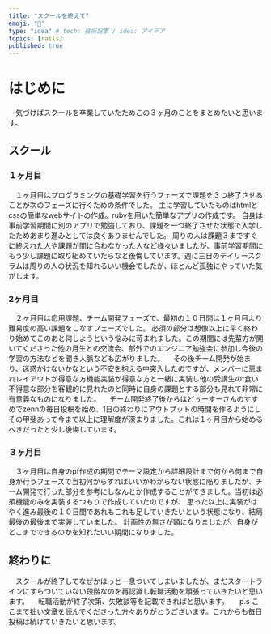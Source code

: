 ```yaml
---
title: "スクールを終えて"
emoji: "💨"
type: "idea" # tech: 技術記事 / idea: アイデア
topics: [rails]
published: true
---
```


# はじめに
　気づけばスクールを卒業していたためこの３ヶ月のことをまとめたいと思います。

## スクール

### １ヶ月目
　１ヶ月目はプログラミングの基礎学習を行うフェーズで課題を３つ終了させることが次のフェーズに行くための条件でした。
主に学習していたものはhtmlとcssの簡単なwebサイトの作成。rubyを用いた簡単なアプリの作成です。
自身は事前学習期間に別のアプリで勉強しており、課題を一つ終了させた状態で入学したためあまり進みとしては良くありませんでした。
周りの人は課題３まですぐに終えれた人や課題が間に合わなかった人など様々いましたが、事前学習期間にもう少し課題に取り組めていたらなと後悔しています。週に三日のデイリースクラムは周りの人の状況を知れるいい機会でしたが、ほとんど孤独にやっていた気がします。

### 2ヶ月目
　２ヶ月目は応用課題、チーム開発フェーズで、最初の１０日間は１ヶ月目より難易度の高い課題をこなすフェーズでした。
必須の部分は想像以上に早く終わり始めてこのあと何しようという悩みに苛まれました。この期間には先輩方が開いてくださった他の月生との交流会、部外でのエンジニア勉強会に参加し今後の学習の方法などを聞き人脈なども広がりました。
　その後チーム開発が始まり、迷惑かけないかなという不安を抱える中突入したのですが、メンバーに恵まれレイアウトが得意な方機能実装が得意な方と一緒に実装し他の受講生のt食い不得意な部分を客観的に見れたのと同時に自身の課題とする部分も見れて非常に有意義なものになりました。
　チーム開発終了後からはどぅーすーさんのすすめでzennの毎日投稿を始め、1日の終わりにアウトプットの時間を作るようにしその甲斐あって今まで以上に理解度が深まりました。これは１ヶ月目から始めるべきだったと少し後悔しています。

### ３ヶ月目
　３ヶ月目は自身のpf作成の期間でテーマ設定から詳細設計まで何から何まで自身が行うフェーズで当初何からすればいいかわからない状態に陥りましたが、チーム開発で行った部分を参考にしなんとか作成することができました。当初は必須機能のみを実装するつもりで作成していたのですが、
思った以上に実装がはやく進み最後の１０日間であれもこれも足していきたいという状態になり、結局最後の最後まで実装していました。
計画性の無さが顕になりましたが、自身がどこまでできるのかを知れたいい期間になりました。

## 終わりに
　スクールが終了してなぜかほっと一息ついてしまいましたが、まだスタートラインにすらついていない段階なのを再認識し転職活動を頑張っていきたいと思います。
　転職活動が終了次第、失敗談等を記載できればと思います。
　
p.s ここまで拙い文章を読んでくださった方々ありがとうございます。これからも毎日投稿は続けていきたいと思います。


